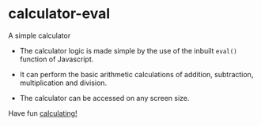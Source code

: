 # calculator-eval
A simple calculator

- The calculator logic is made simple by the use of the inbuilt `eval()` function of Javascript.

- It can perform the basic arithmetic calculations of addition, subtraction, multiplication and division.

- The calculator can be accessed on any screen size.

Have fun [calculating!](https://priya434.github.io/calculator-eval/)
